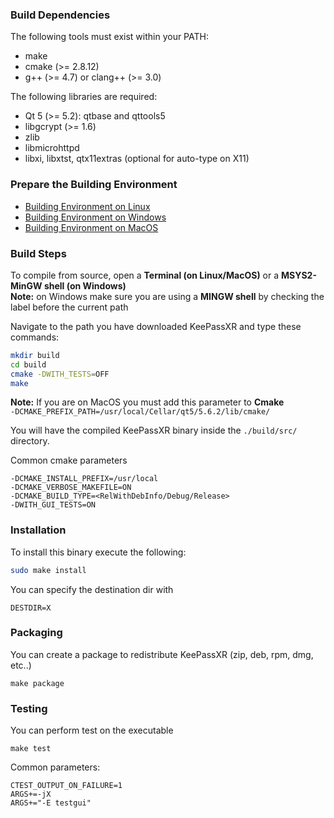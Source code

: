 ### Build Dependencies

The following tools must exist within your PATH:

* make
* cmake (>= 2.8.12)
* g++ (>= 4.7) or clang++ (>= 3.0)

The following libraries are required:

* Qt 5 (>= 5.2): qtbase and qttools5
* libgcrypt (>= 1.6)
* zlib
* libmicrohttpd
* libxi, libxtst, qtx11extras (optional for auto-type on X11)

### Prepare the Building Environment

* [Building Environment on Linux](https://github.com/keepassxreboot/keepassx/wiki/Building-Environment-on-Linux)
* [Building Environment on Windows](https://github.com/keepassxreboot/keepassx/wiki/Building-Environment-on-Windows)
* [Building Environment on MacOS](https://github.com/keepassxreboot/keepassx/wiki/Building-Environment-on-MacOS)

### Build Steps

To compile from source, open a **Terminal (on Linux/MacOS)** or a **MSYS2-MinGW shell (on Windows)**<br/>
**Note:** on Windows make sure you are using a **MINGW shell** by checking the label before the current path 

Navigate to the path you have downloaded KeePassXR and type these commands:

```bash
mkdir build
cd build
cmake -DWITH_TESTS=OFF
make
```

**Note:** If you are on MacOS you must add this parameter to **Cmake**<br/> `-DCMAKE_PREFIX_PATH=/usr/local/Cellar/qt5/5.6.2/lib/cmake/`

You will have the compiled KeePassXR binary inside the `./build/src/` directory.

Common cmake parameters
```
-DCMAKE_INSTALL_PREFIX=/usr/local
-DCMAKE_VERBOSE_MAKEFILE=ON
-DCMAKE_BUILD_TYPE=<RelWithDebInfo/Debug/Release>
-DWITH_GUI_TESTS=ON
```

### Installation

To install this binary execute the following:

```bash
sudo make install
```

You can specify the destination dir with
```
DESTDIR=X
```

### Packaging

You can create a package to redistribute KeePassXR (zip, deb, rpm, dmg, etc..)
```
make package
```

### Testing

You can perform test on the executable
```
make test
```

Common parameters:
```
CTEST_OUTPUT_ON_FAILURE=1
ARGS+=-jX
ARGS+="-E testgui"
```